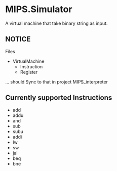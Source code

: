 # MIPS.Simulator

A virtual machine that take binary string as input.

## NOTICE

Files

- VirtualMachine
    - Instruction
    - Register

... should Sync to that in project MIPS_interpreter

## Currently supported Instructions

- add
- addu
- and
- sub
- subu
- addi
- lw
- sw
- jal
- beq
- bne

